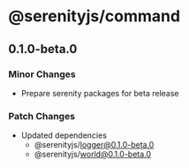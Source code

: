 # @serenityjs/command

## 0.1.0-beta.0

### Minor Changes

- Prepare serenity packages for beta release

### Patch Changes

- Updated dependencies
  - @serenityjs/logger@0.1.0-beta.0
  - @serenityjs/world@0.1.0-beta.0
